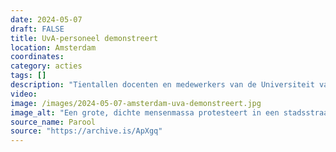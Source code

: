```yaml
---
date: 2024-05-07
draft: FALSE
title: UvA-personeel demonstreert
location: Amsterdam
coordinates: 
category: acties
tags: []
description: "Tientallen docenten en medewerkers van de Universiteit van Amsterdam organiseren om 16.00 uur een demonstratie op de Roeterseilandcampus. Meer dan duizend mensen verzamelen zich rondom de brug voor het ABC-gebouw, waar toespraken worden gehouden. "
video: 
image: /images/2024-05-07-amsterdam-uva-demonstreert.jpg
image_alt: "Een grote, dichte mensenmassa protesteert in een stadsstraat aan beide zijden van een gracht. De menigte draagt borden en zwaait met Palestijnse vlaggen."
source_name: Parool
source: "https://archive.is/ApXgq"
---
```

